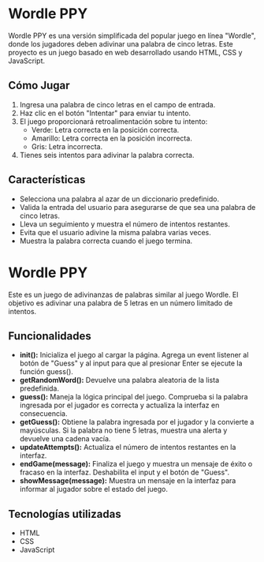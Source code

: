 # Wordle PPY

Wordle PPY es una versión simplificada del popular juego en línea "Wordle", donde los jugadores deben adivinar una palabra de cinco letras. Este proyecto es un juego basado en web desarrollado usando HTML, CSS y JavaScript.

## Cómo Jugar

1. Ingresa una palabra de cinco letras en el campo de entrada.
2. Haz clic en el botón "Intentar" para enviar tu intento.
3. El juego proporcionará retroalimentación sobre tu intento:
   - Verde: Letra correcta en la posición correcta.
   - Amarillo: Letra correcta en la posición incorrecta.
   - Gris: Letra incorrecta.
4. Tienes seis intentos para adivinar la palabra correcta.

## Características

- Selecciona una palabra al azar de un diccionario predefinido.
- Valida la entrada del usuario para asegurarse de que sea una palabra de cinco letras.
- Lleva un seguimiento y muestra el número de intentos restantes.
- Evita que el usuario adivine la misma palabra varias veces.
- Muestra la palabra correcta cuando el juego termina.

# Wordle PPY

Este es un juego de adivinanzas de palabras similar al juego Wordle. El objetivo es adivinar una palabra de 5 letras en un número limitado de intentos.

## Funcionalidades

- **init():** Inicializa el juego al cargar la página. Agrega un event listener al botón de "Guess" y al input para que al presionar Enter se ejecute la función guess().
- **getRandomWord():** Devuelve una palabra aleatoria de la lista predefinida.
- **guess():** Maneja la lógica principal del juego. Comprueba si la palabra ingresada por el jugador es correcta y actualiza la interfaz en consecuencia.
- **getGuess():** Obtiene la palabra ingresada por el jugador y la convierte a mayúsculas. Si la palabra no tiene 5 letras, muestra una alerta y devuelve una cadena vacía.
- **updateAttempts():** Actualiza el número de intentos restantes en la interfaz.
- **endGame(message):** Finaliza el juego y muestra un mensaje de éxito o fracaso en la interfaz. Deshabilita el input y el botón de "Guess".
- **showMessage(message):** Muestra un mensaje en la interfaz para informar al jugador sobre el estado del juego.

## Tecnologías utilizadas

- HTML
- CSS
- JavaScript
